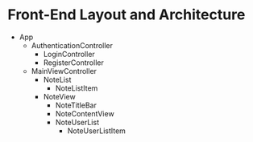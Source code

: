 # Front-End Layout and Architecture

- App
  - AuthenticationController
    - LoginController
    - RegisterController
  - MainViewController
    - NoteList
      - NoteListItem
    - NoteView
      - NoteTitleBar
      - NoteContentView
      - NoteUserList
        - NoteUserListItem
